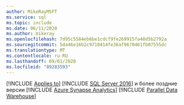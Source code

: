 ```yaml
---
author: MikeRayMSFT
ms.service: sql
ms.topic: include
ms.date: 06/11/2020
ms.author: mikeray
ms.openlocfilehash: 7d95c5584eb6be1cdcf9fe269915fa48d5b2792a
ms.sourcegitcommit: 5da46e16b2c9710414fe36af9670461fb07555dc
ms.translationtype: MT
ms.contentlocale: ru-RU
ms.lasthandoff: 09/01/2020
ms.locfileid: "89283593"
---
```

[!INCLUDE [Applies to](../../includes/applies-md.md)] [!INCLUDE [SQL Server 2016](_ss2016.md)] и более поздние версии [!INCLUDE [Azure Synapse Analytics](../../includes/applies-to-version/_asa.md)] [!INCLUDE [Parallel Data Warehouse](../../includes/applies-to-version/_pdw.md)]